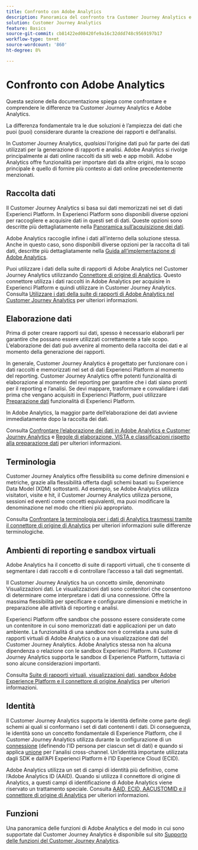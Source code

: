 ```yaml
---
title: Confronto con Adobe Analytics
description: Panoramica del confronto tra Customer Journey Analytics e Adobe Analytics.
solution: Customer Journey Analytics
feature: Basics
source-git-commit: cb81422ed08420fe9a16c32ddd748c9569197b17
workflow-type: tm+mt
source-wordcount: '860'
ht-degree: 8%

---
```


# Confronto con Adobe Analytics

Questa sezione della documentazione spiega come confrontare e comprendere le differenze tra Customer Journey Analytics e Adobe Analytics.

La differenza fondamentale tra le due soluzioni è l’ampiezza dei dati che puoi (puoi) considerare durante la creazione dei rapporti e dell’analisi.

In Customer Journey Analytics, *qualsiasi* l’origine dati può far parte dei dati utilizzati per la generazione di rapporti e analisi. Adobe Analytics si rivolge principalmente ai dati online raccolti da siti web e app mobili. Adobe Analytics offre funzionalità per importare dati da altre origini, ma lo scopo principale è quello di fornire più contesto ai dati online precedentemente menzionati.

## Raccolta dati

Il Customer Journey Analytics si basa sui dati memorizzati nei set di dati Experienci Platform. In Experienci Platform sono disponibili diverse opzioni per raccogliere e acquisire dati in questi set di dati. Queste opzioni sono descritte più dettagliatamente nella [Panoramica sull’acquisizione dei dati](https://experienceleague.adobe.com/docs/analytics-platform/using/cja-data-ingestion/data-ingestion.html?lang=en).

Adobe Analytics raccoglie infine i dati all’interno della soluzione stessa. Anche in questo caso, sono disponibili diverse opzioni per la raccolta di tali dati, descritte più dettagliatamente nella [Guida all’implementazione di Adobe Analytics](https://experienceleague.adobe.com/docs/analytics/implementation/home.html?lang=it).

Puoi utilizzare i dati della suite di rapporti di Adobe Analytics nel Customer Journey Analytics utilizzando [Connettore di origine di Analytics](https://experienceleague.adobe.com/docs/experience-platform/sources/ui-tutorials/create/adobe-applications/analytics.html?lang=it). Questo connettore utilizza i dati raccolti in Adobe Analytics per acquisire in Experienci Platform e quindi utilizzare in Customer Journey Analytics. Consulta [Utilizzare i dati della suite di rapporti di Adobe Analytics nel Customer Journey Analytics](https://experienceleague.adobe.com/docs/analytics-platform/using/compare-aa-cja/cja-aa-comparison/aa-data-in-cja.html?lang=it) per ulteriori informazioni.


## Elaborazione dati

Prima di poter creare rapporti sui dati, spesso è necessario elaborarli per garantire che possano essere utilizzati correttamente a tale scopo. L’elaborazione dei dati può avvenire al momento della raccolta dei dati e al momento della generazione dei rapporti.

In generale, Customer Journey Analytics è progettato per funzionare con i dati raccolti e memorizzati nel set di dati Experienci Platform al momento del reporting. Customer Journey Analytics offre potenti funzionalità di elaborazione al momento del reporting per garantire che i dati siano pronti per il reporting e l’analisi. Se devi mappare, trasformare e convalidare i dati prima che vengano acquisiti in Experienci Platform, puoi utilizzare [Preparazione dati](https://experienceleague.adobe.com/docs/experience-platform/data-prep/home.html?lang=it) funzionalità di Experienci Platform.

In Adobe Analytics, la maggior parte dell’elaborazione dei dati avviene immediatamente dopo la raccolta dei dati.

Consulta [Confrontare l’elaborazione dei dati in Adobe Analytics e Customer Journey Analytics](data-processing-comparisons.md) e [Regole di elaborazione, VISTA e classificazioni rispetto alla preparazione dati](https://experienceleague.adobe.com/docs/analytics-platform/using/compare-aa-cja/cja-aa-comparison/pr-vista-dataprep.html?lang=it) per ulteriori informazioni.


## Terminologia

Customer Journey Analytics offre flessibilità su come definire dimensioni e metriche, grazie alla flessibilità offerta dagli schemi basati su Experience Data Model (XDM) sottostanti. Ad esempio, se Adobe Analytics utilizza visitatori, visite e hit, il Customer Journey Analytics utilizza persone, sessioni ed eventi come concetti equivalenti, ma puoi modificare la denominazione nel modo che ritieni più appropriato.

Consulta [Confrontare la terminologia per i dati di Analytics trasmessi tramite il connettore di origine di Analytics](https://experienceleague.adobe.com/docs/analytics-platform/using/compare-aa-cja/cja-aa-comparison/terminology.html?lang=en) per ulteriori informazioni sulle differenze terminologiche.


## Ambienti di reporting e sandbox virtuali

Adobe Analytics ha il concetto di suite di rapporti virtuali, che ti consente di segmentare i dati raccolti e di controllare l’accesso a tali dati segmentati.

Il Customer Journey Analytics ha un concetto simile, denominato Visualizzazioni dati. Le visualizzazioni dati sono contenitori che consentono di determinare come interpretare i dati di una connessione. Offre la massima flessibilità per specificare e configurare dimensioni e metriche in preparazione alle attività di reporting e analisi.

Experienci Platform offre sandbox che possono essere considerate come un contenitore in cui sono memorizzati dati e applicazioni per un dato ambiente. La funzionalità di una sandbox non è correlata a una suite di rapporti virtuali di Adobe Analytics o a una visualizzazione dati del Customer Journey Analytics. Adobe Analytics stessa non ha alcuna dipendenza o relazione con le sandbox Experienci Platform. Il Customer Journey Analytics supporta le sandbox di Experience Platform, tuttavia ci sono alcune considerazioni importanti.

Consulta [Suite di rapporti virtuali, visualizzazioni dati, sandbox Adobe Experience Platform e il connettore di origine Analytics](https://experienceleague.adobe.com/docs/analytics-platform/using/compare-aa-cja/cja-aa-comparison/vrs-dataview-sandbox-adc.html?lang=it) per ulteriori informazioni.


## Identità

Il Customer Journey Analytics supporta le identità definite come parte degli schemi ai quali si conformano i set di dati contenenti i dati. Di conseguenza, le identità sono un concetto fondamentale di Experience Platform, che il Customer Journey Analytics utilizza durante la configurazione di un [connessione](../../connections/overview.md) (definendo l’ID persona per ciascun set di dati) e quando si applica [unione](../../stitching/overview.md) per l&#39;analisi cross-channel. Un’identità importante utilizzata dagli SDK e dall’API Experienci Platform è l’ID Experience Cloud (ECID).

Adobe Analytics utilizza un set di campi di identità più definitivo, come l’Adobe Analytics ID (AAID). Quando si utilizza il connettore di origine di Analytics, a questi campi di identificazione di Adobe Analytics viene riservato un trattamento speciale. Consulta [AAID, ECID, AACUSTOMID e il connettore di origine di Analytics](https://experienceleague.adobe.com/docs/analytics-platform/using/compare-aa-cja/cja-aa-comparison/aaid-ecid-adc.html?lang=en) per ulteriori informazioni.


## Funzioni

Una panoramica delle funzioni di Adobe Analytics e del modo in cui sono supportate dal Customer Journey Analytics è disponibile sul sito [Supporto delle funzioni del Customer Journey Analytics](https://experienceleague.adobe.com/docs/analytics-platform/using/compare-aa-cja/cja-aa-comparison/cja-aa.html?lang=en).






